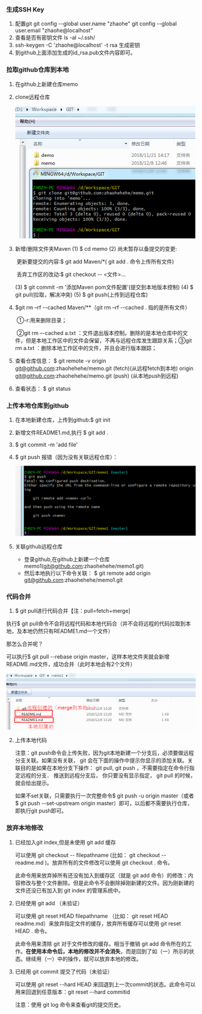 ### 生成SSH Key

1.	配置git
   git config --global user.name "zhaohe"
   git config --global user.email "zhaohe@localhost"
2.	查看是否有密钥文件
        ls -al ~/.ssh/
3.	ssh-keygen -C 'zhaohe@localhost' -t rsa 生成密钥
4.	到github上面添加生成的id_rsa.pub文件内容即可。

### 拉取github仓库到本地

1. 在github上新建仓库memo

2. clone远程仓库

   ![](clone.png)

3. 新增/删除文件夹Maven
   (1)    $ cd memo
   (2)	尚未暂存以备提交的变更:

   ​		更新要提交的内容:$ git add Maven/*( git add . 命令上传所有文件)	

   ​		丢弃工作区的改动:$ git checkout -- <文件>...

   (3)    $ git commit -m '添加Maven pom文件配置'(提交到本地版本控制)
   (4)	$ git pull(拉取，解决冲突)
   (5)	$ git push(上传到远程仓库)

4. $git  rm –rf --cached Maven/**（git  rm –rf --cached . 指的是所有文件）

   ​	①-r:用来删除目录；

   ​	②git rm –-cached a.txt ：文件退出版本控制。删除的是本地仓库中的文件，但是本地工作区中的文件会保留，不再与远程仓库发生跟踪关系；
   ​	③git rm a.txt ：删除本地工作区中的文件，并且会进行版本跟踪；

5. 查看仓库信息：
   $ git remote -v
   origin  git@github.com:zhaohehehe/memo.git (fetch)(从远程fetch到本地)
   origin  git@github.com:zhaohehehe/memo.git (push) (从本地push到远程)
6. 查看状态： $ git status

### 上传本地仓库到github

1. 在本地新建仓库，上传到github:$ git init

2. 新增文件README1.md,执行 $ git add .

3. $ git commit -m 'add file'

4. $ git push 报错（因为没有关联远程仓库）：

   ![](error.png)

5. 关联github远程仓库
   - 登录github,在github上新建一个仓库memo1(git@github.com:zhaohehehe/memo1.git)
   - 然后本地执行以下命令关联：
     $ git remote add origin git@github.com:zhaohehehe/memo1.git

### 代码合并

1.  $ git pull进行代码合并【注：pull=fetch+merge]

   执行$ git pull命令不会将远程代码和本地代码合（并不会将远程的代码拉取到本地，及本地仍然只有README1.md一个文件）

   那怎么合并呢？

   可以执行$ git pull --rebase origin master，这样本地文件夹就会新增README.md文件，成功合并（此时本地会有2个文件）

   ![](merge.png)

2. 上传本地代码

   注意：git push命令会上传失败，因为git本地新建一个分支后，必须要做远程分支关联。如果没有关联， git 会在下面的操作中提示你显示的添加关联。关联目的是如果在本地分支下操作： git pull, git push ，不需要指定在命令行指定远程的分支． 推送到远程分支后， 你只要没有显示指定， git pull 的时候，就会给出提示。

    

   如果不set关联，只需要执行一次完整命令$ git push -u origin master（或者$  git push --set-upstream origin master）即可，以后都不需要执行仓库，即执行git push即可。

### 放弃本地修改

1. 已经加入git index,但是未使用 git add 缓存

   可以使用 git checkout -- filepathname (比如： git checkout -- readme.md  )。放弃所有的文件修改可以使用 git checkout .  命令。

   此命令用来放弃掉所有还没有加入到缓存区（就是 git add 命令）的修改：内容修改与整个文件删除。但是此命令不会删除掉刚新建的文件。因为刚新建的文件还没已有加入到 git index 的管理系统中。

2. 已经使用  git add （未验证）

   可以使用  git reset HEAD filepathname （比如： git reset HEAD readme.md）来放弃指定文件的缓存，放弃所有缓存可以使用 git reset HEAD . 命令。

   此命令用来清除 git  对于文件修改的缓存。相当于撤销 git add 命令所在的工作。**在使用本命令后，本地的修改并不会消失**，而是回到了如（一）所示的状态。继续用（一）中的操作，就可以放弃本地的修改。

3. 已经用 git commit  提交了代码（未验证）

   可以使用 git reset --hard HEAD 来回退到上一次commit的状态。此命令可以用来回退到任意版本：git reset --hard  commitid 

   注意：使用 git log 命令来查看git的提交历史。

 